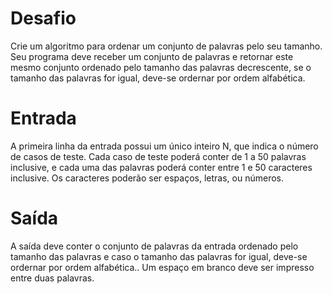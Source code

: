 # Desafio
Crie um algoritmo para ordenar um conjunto de palavras pelo seu tamanho. Seu programa deve receber um conjunto de palavras e retornar este mesmo conjunto ordenado pelo tamanho das palavras decrescente, se o tamanho das palavras for igual, deve-se ordernar por ordem alfabética.

# Entrada
A primeira linha da entrada possui um único inteiro N, que indica o número de casos de teste. Cada caso de teste poderá conter de 1 a 50 palavras inclusive, e cada uma das palavras poderá conter entre 1 e 50 caracteres inclusive. Os caracteres poderão ser espaços, letras, ou números.

# Saída
A saída deve conter o conjunto de palavras da entrada ordenado pelo tamanho das palavras e caso o tamanho das palavras for igual, deve-se ordernar por ordem alfabética.. Um espaço em branco deve ser impresso entre duas palavras.